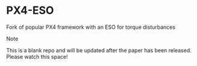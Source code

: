 # PX4-ESO
Fork of popular PX4 framework with an ESO for torque disturbances
>[!NOTE]
>This is a blank repo and will be updated after the paper has been released. Please watch this space!
